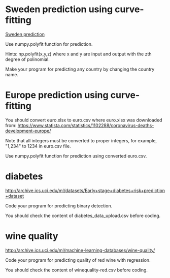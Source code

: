 # Sweden prediction using curve-fitting
<a href='https://github.com/ytakefuji/sweden'> Sweden prediction</a>

Use numpy.polyfit function for prediction.

Hints: np.polyfit(x,y,z) where x and y are input and output with the zth degree of polinomial.

Make your program for predicting any country by changing the country name.

# Europe prediction using curve-fitting

You should convert euro.xlsx to euro.csv where euro.xlsx was downloaded from:
https://www.statista.com/statistics/1102288/coronavirus-deaths-development-europe/

Note that all integers must be converted to proper integers, for example, "1,234" to 1234 in euro.csv file.

Use numpy.polyfit function for prediction using converted euro.csv.


# diabetes

http://archive.ics.uci.edu/ml/datasets/Early+stage+diabetes+risk+prediction+dataset

Code your program for predicting binary detection.

You should check the content of diabetes_data_upload.csv before coding.


# wine quality 

http://archive.ics.uci.edu/ml/machine-learning-databases/wine-quality/

Code your program for predicting quality of red wine with regression.

You should check the content of winequality-red.csv before coding.



